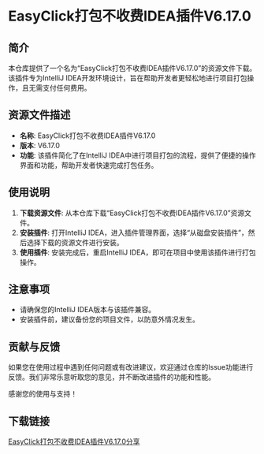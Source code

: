 # EasyClick打包不收费IDEA插件V6.17.0

## 简介

本仓库提供了一个名为“EasyClick打包不收费IDEA插件V6.17.0”的资源文件下载。该插件专为IntelliJ IDEA开发环境设计，旨在帮助开发者更轻松地进行项目打包操作，且无需支付任何费用。

## 资源文件描述

- **名称**: EasyClick打包不收费IDEA插件V6.17.0
- **版本**: V6.17.0
- **功能**: 该插件简化了在IntelliJ IDEA中进行项目打包的流程，提供了便捷的操作界面和功能，帮助开发者快速完成打包任务。

## 使用说明

1. **下载资源文件**: 从本仓库下载“EasyClick打包不收费IDEA插件V6.17.0”资源文件。
2. **安装插件**: 打开IntelliJ IDEA，进入插件管理界面，选择“从磁盘安装插件”，然后选择下载的资源文件进行安装。
3. **使用插件**: 安装完成后，重启IntelliJ IDEA，即可在项目中使用该插件进行打包操作。

## 注意事项

- 请确保您的IntelliJ IDEA版本与该插件兼容。
- 安装插件前，建议备份您的项目文件，以防意外情况发生。

## 贡献与反馈

如果您在使用过程中遇到任何问题或有改进建议，欢迎通过仓库的Issue功能进行反馈。我们非常乐意听取您的意见，并不断改进插件的功能和性能。

感谢您的使用与支持！

## 下载链接

[EasyClick打包不收费IDEA插件V6.17.0分享](https://pan.quark.cn/s/51667dc9c02b)
